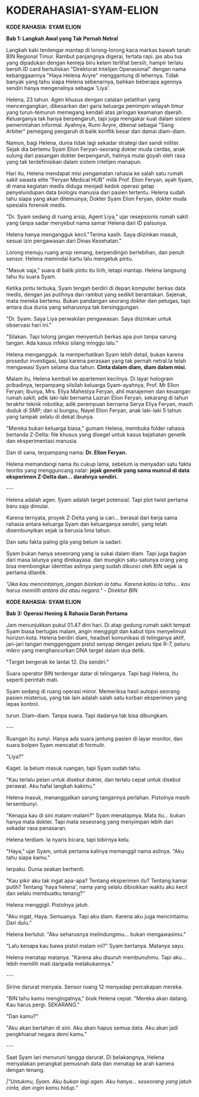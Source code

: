 # KODERAHASIA1-SYAM-ELION
<html>

<body>
  <p><b>KODE RAHASIA: SYAM ELION</b></p>
  <P><B>Bab 1: Langkah Awal yang Tak Pernah Netral</B>

</P>
  <P>Langkah kaki terdengar mantap di lorong-lorong kaca markas bawah tanah BIN Regional Timur. Rambut panjangnya digerai, tertata rapi. jas abu tua yang dipadukan dengan kemeja biru kelam terlihat bersih, hampir terlalu bersih.ID card bertuliskan "Direktorat Intelijen Operasional" dengan nama kebanggaannya "Haya Helena Avyre" menggantung di lehernya. Tidak banyak yang tahu siapa Helena sebenarnya, bahkan beberapa agennya sendiri hanya mengenalnya sebagai 'Liya'.


  <p>Helena, 23 tahun. Agen khusus dengan catatan pelatihan yang mencengangkan, dibesarkan dari garis keluarga pemimpin wilayah timur yang turun-temurun memegang kendali atas jaringan keamanan daerah. Keluarganya tak hanya berpengaruh, tapi juga mengakar kuat dalam sistem pemerintahan informal. Ayahnya, Rumi Avyre, dikenal sebagai "Sang Arbiter" pemegang pengaruh di balik konflik besar dan damai diam-diam.</p>


  <p>Namun, bagi Helena, dunia tidak lagi sekadar strategi dan sandi militer. Sejak dia bertemu Syam Elion Feryan-seorang dokter muda cerdas, anak sulung dari pasangan dokter berpengaruh, hatinya mulai goyah oleh rasa yang tak terdefinisikan dalam sistem intelijen manapun.</p>


  <p>Hari itu, Helena mendapat misi pengamatan rahasia ke salah satu rumah sakit swasta elite "Feryan Medical HUB" milik Prof. Elion Feryan, ayah Syam, di mana kegiatan medis diduga menjadi kedok operasi gelap penyelundupan data biologis manusia dari pasien tertentu. Helena sudah tahu siapa yang akan ditemuinya; Dokter Syam Elion Feryan, dokter muda spesialis forensik medis.
  <p>"Dr. Syam sedang di ruang arsip, Agent Liya," ujar resepsionis rumah sakit yang tanpa sadar menyebut nama samar Helena dari ID palsunya.</p>
  <p>Helena hanya mengangguk kecil."Terima kasih. Saya diizinkan masuk, sesuai izin pengawasan dari Dinas Kesehatan."

</p>
  <p>Lorong menuju ruang arsip remang, berpendingin berlebihan, dan penuh sensor. Helena memindai kartu lalu mengetuk pintu.</P>


  <p>"Masuk saja," suara di balik pintu itu lirih, tetapi mantap. Helena langsung tahu itu suara Syam.</p>
  <p>

Ketika pintu terbuka, Syam tengah berdiri di depan komputer berkas data medis, dengan jas putihnya dan rambut yang sedikit berantakan. Sejenak, mata mereka bertemu.
Bukan pandangan seorang dokter dan petugas, tapi antara dua dunia yang seharusnya tak bersinggungan.</p>
  <p>

"Dr. Syam. Saya Liya perwakilan pengawasan. Saya diizinkan untuk observasi hari ini."

</p>
  <p>"Silakan. Tapi tolong jangan menyentuh berkas apa pun tanpa sarung tangan. Ada kasus infeksi silang minggu lalu."</p>
  <p>Helena mengangguk. Ia memperhatikan Syam lebih detail, bukan karena prosedur investigasi, tapi karena perasaan yang tak pernah netral.Ia telah mengawasi Syam selama dua tahun. <b>Cinta dalam diam, diam dalam misi.


</p></b>

  <p>Malam itu, Helena kembali ke apartemen kecilnya. Di layar hologram pribadinya, terpampang silsilah keluarga Syam-ayahnya, Prof. Mr Elion Feryan; ibunya, Mrs. Eliya Mahestya Feryan, ahli manajemen dan keuangan rumah sakit; adik laki-laki bernama 
Lazran Elion Feryan, sekarang di tahun terakhir teknik robotika; adik perempuan bernama Serya Eliya Feryan, masih duduk di SMP; dan si bungsu, Nayel Elion Feryan, anak laki-laki 5 tahun yang tampak selalu di dekat ibunya.</p>

  <p>"Mereka bukan keluarga biasa," gumam Helena, membuka folder rahasia bertanda Z-Delta: file khusus yang disegel untuk kasus kejahatan genetik dan eksperimentasi manusia.

</p>
  <p>Dan di sana, terpampang nama: <b>Dr. Elion Feryan.</b> 


  <p>Helena memandangi nama itu cukup lama, sebelum ia menyadari satu fakta teoritis yang mengguncang nalar: <b>jejak genetik yang sama muncul di data eksperimen Z-Delta dan… darahnya sendiri.</b></p>




  <p>---</p>



  <p>Helena adalah agen. Syam adalah target potensial. Tapi plot twist pertama baru saja dimulai.</p>


  <p>Karena ternyata, proyek Z-Delta yang ia cari… berasal dari kerja sama rahasia antara keluarga Syam dan keluarganya sendiri, yang telah disembunyikan sejak ia berusia lima tahun.</p>


  <p>Dan satu fakta paling gila yang belum ia sadari:</p>

  <p>Syam bukan hanya seseorang yang ia sukai dalam diam. Tapi juga bagian dari masa lalunya yang direkayasa. dan mungkin satu-satunya orang yang bisa membongkar identitas aslinya yang sudah dikunci oleh BIN sejak ia pertama dilantik.

</p>
  <p><i>"Jika kau mencintainya, jangan biarkan ia tahu. Karena kalau ia tahu… kau harus memilih antara dia atau negara." - Direktur BIN
</i></p>



  <p><b>KODE RAHASIA: SYAM ELION</b></p>
  <p><b>Bab 3: Operasi Hening & Rahasia Darah Pertama</b></p>

<p>Jam menunjukkan pukul 01.47 dini hari. Di atap gedung rumah sakit tempat Syam biasa bertugas malam, angin menggigit dan kabut tipis menyelimuti horizon kota. Helena berdiri diam, headset komunikasi di telinganya aktif, jari-jari tangan menggenggam pistol senyap dengan peluru tipe R-7, peluru mikro yang menghancurkan DNA target dalam dua detik.</p>

<p>"Target bergerak ke lantai 12. Dia sendiri."</p>

<p>Suara operator BIN terdengar datar di telinganya. Tapi bagi Helena, itu seperti perintah mati.</p>

<p>Syam sedang di ruang operasi minor. Memeriksa hasil autopsi seorang pasien misterius, yang tak lain adalah salah satu korban eksperimen yang lepas kontrol.</p>

<p>turun. Diam-diam. Tanpa suara. Tapi dadanya tak bisa dibungkam.</p>


<p>---</p>

<p>Ruangan itu sunyi. Hanya ada suara jantung pasien di layar monitor, dan suara bolpen Syam mencatat di formulir.</p>

"Liya?"

<p>Kaget. Ia belum masuk ruangan, tapi Syam sudah tahu.</p>

<p>"Kau terlalu pelan untuk disebut dokter, dan terlalu cepat untuk disebut perawat. Aku hafal langkah kakimu."</p>

<p>Helena masuk, menanggalkan sarung tangannya perlahan. Pistolnya masih tersembunyi.</p>

<p>"Kenapa kau di sini malam-malam?" Syam menatapnya. Mata itu… bukan hanya mata dokter. Tapi mata seseorang yang menyimpan lebih dari sekadar rasa penasaran.<p></p>

<p>Helena terdiam. Ia nyaris bicara, tapi bibirnya kelu.</p>

<p>"Haya," ujar Syam, untuk pertama kalinya memanggil nama aslinya. "Aku tahu siapa kamu."</p>

<p>terpaku. Dunia seakan berhenti.</p>

<p>"Kau pikir aku tak ingat apa-apa? Tentang eksperimen itu? Tentang kamar putih? Tentang 'haya helena', nama yang selalu dibisikkan waktu aku kecil dan selalu membuatku tenang?"</p>

<p>Helena menggigil. Pistolnya jatuh.</p>

<p>"Aku ingat, Haya. Semuanya. Tapi aku diam. Karena aku juga mencintaimu. Dari dulu."</p>

<p>Helena berlutut. "Aku seharusnya melindungimu… bukan mengawasimu."

<p>"Lalu kenapa kau bawa pistol malam ini?" Syam bertanya. Matanya sayu.</p>

<p>Helena menatap matanya. "Karena aku disuruh membunuhmu. Tapi aku… lebih memilih mati daripada melakukannya."</p>


<p>---</p>

<p>Sirine darurat menyala. Sensor ruang 12 menyadap percakapan mereka.</p>

<p>"BIN tahu kamu mengingatnya," bisik Helena cepat. "Mereka akan datang. Kau harus pergi. SEKARANG."</p>

<p>"Dan kamu?"</p>

<p>"Aku akan bertahan di sini. Aku akan hapus semua data. Aku akan jadi pengkhianat negara demi kamu."</p>


<p>---</p>

<p>Saat Syam lari menuruni tangga darurat. Di belakangnya, Helena menyalakan perangkat pemusnah data dan menatap ke arah kamera dengan tenang.</p>

<p><i>|"Untukmu, Syam. Aku bukan lagi agen. Aku hanya… seseorang yang jatuh cinta, dan ingin kamu hidup."</i></p>
